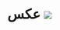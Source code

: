 <h1 >عکس</>
<img src="https://user-images.githubusercontent.com/113507035/190120267-e9ed682e-51ba-412f-9e16-59976bacd3ee.jpg">
